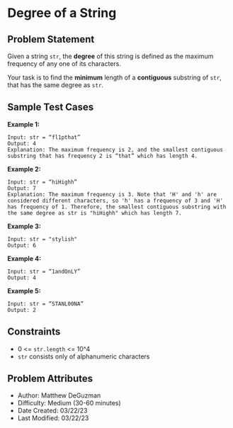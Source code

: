 # Degree of a String

## Problem Statement

Given a string `str`, the **degree** of this string is defined as the maximum frequency of any one of its characters.

Your task is to find the **minimum** length of a **contiguous** substring of `str`, that has the same degree as `str`.

## Sample Test Cases

**Example 1:**

```text
Input: str = “fl1pthat”
Output: 4
Explanation: The maximum frequency is 2, and the smallest contiguous substring that has frequency 2 is “that” which has length 4.
```

**Example 2:**

```text
Input: str = “hiHighh”
Output: 7
Explanation: The maximum frequency is 3. Note that 'H' and 'h' are considered different characters, so 'h' has a frequency of 3 and 'H' has frequency of 1. Therefore, the smallest contiguous substring with the same degree as str is "hiHighh" which has length 7.
```

**Example 3:**

```text
Input: str = "stylish"
Output: 6
```

**Example 4:**

```text
Input: str = “1andOnLY”
Output: 4
```

**Example 5:**

```text
Input: str = “STANL00NA”
Output: 2
```

## Constraints

- 0 <= `str.length` <= 10^4
- `str` consists only of alphanumeric characters

## Problem Attributes

- Author: Matthew DeGuzman
- Difficulty: Medium (30-60 minutes)
- Date Created: 03/22/23
- Last Modified: 03/22/23
